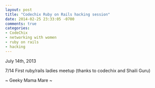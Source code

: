 ```yaml
---
layout: post
title: "Codechix Ruby on Rails hacking session"
date: 2014-02-25 23:33:05 -0700
comments: true
categories:
- CodeChix
- networking with women
- ruby on rails
- hacking
---
```

July 14th, 2013

7/14  First ruby/rails ladies meetup (thanks to codechix and Shaili Guru)

~ Geeky Mama Mare ~
